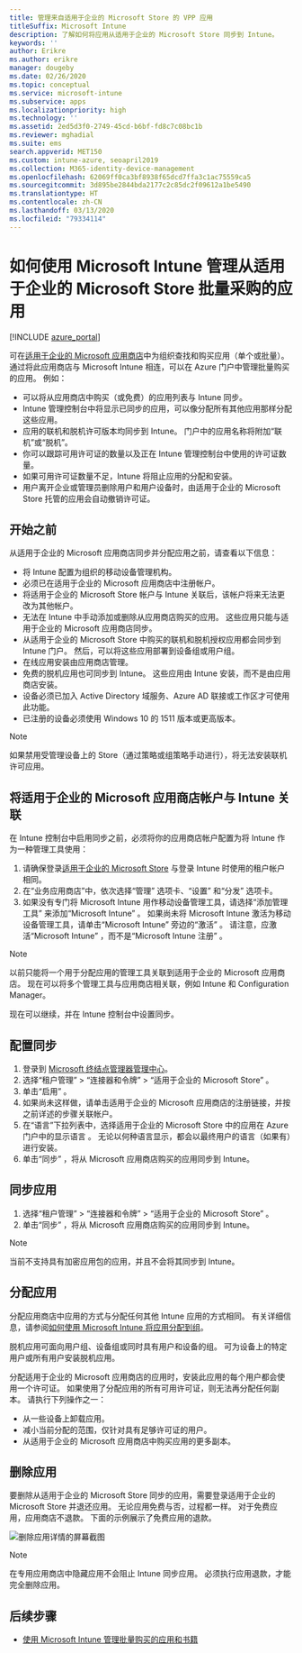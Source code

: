 ```yaml
---
title: 管理来自适用于企业的 Microsoft Store 的 VPP 应用
titleSuffix: Microsoft Intune
description: 了解如何将应用从适用于企业的 Microsoft Store 同步到 Intune。
keywords: ''
author: Erikre
ms.author: erikre
manager: dougeby
ms.date: 02/26/2020
ms.topic: conceptual
ms.service: microsoft-intune
ms.subservice: apps
ms.localizationpriority: high
ms.technology: ''
ms.assetid: 2ed5d3f0-2749-45cd-b6bf-fd8c7c08bc1b
ms.reviewer: mghadial
ms.suite: ems
search.appverid: MET150
ms.custom: intune-azure, seoapril2019
ms.collection: M365-identity-device-management
ms.openlocfilehash: 62069ff0ca3bf8938f65dcd7ffa3c1ac75559ca5
ms.sourcegitcommit: 3d895be2844bda2177c2c85dc2f09612a1be5490
ms.translationtype: HT
ms.contentlocale: zh-CN
ms.lasthandoff: 03/13/2020
ms.locfileid: "79334114"
---
```

# <a name="how-to-manage-volume-purchased-apps-from-the-microsoft-store-for-business-with-microsoft-intune"></a>如何使用 Microsoft Intune 管理从适用于企业的 Microsoft Store 批量采购的应用

[!INCLUDE [azure_portal](../includes/azure_portal.md)]

可在[适用于企业的 Microsoft 应用商店](https://www.microsoft.com/business-store)中为组织查找和购买应用（单个或批量）。 通过将此应用商店与 Microsoft Intune 相连，可以在 Azure 门户中管理批量购买的应用。 例如：

* 可以将从应用商店中购买（或免费）的应用列表与 Intune 同步。
* Intune 管理控制台中将显示已同步的应用，可以像分配所有其他应用那样分配这些应用。
* 应用的联机和脱机许可版本均同步到 Intune。 门户中的应用名称将附加“联机”或“脱机”。
* 你可以跟踪可用许可证的数量以及正在 Intune 管理控制台中使用的许可证数量。
* 如果可用许可证数量不足，Intune 将阻止应用的分配和安装。
* 用户离开企业或管理员删除用户和用户设备时，由适用于企业的 Microsoft Store 托管的应用会自动撤销许可证。

## <a name="before-you-start"></a>开始之前

从适用于企业的 Microsoft 应用商店同步并分配应用之前，请查看以下信息：

- 将 Intune 配置为组织的移动设备管理机构。
- 必须已在适用于企业的 Microsoft 应用商店中注册帐户。
- 将适用于企业的 Microsoft Store 帐户与 Intune 关联后，该帐户将来无法更改为其他帐户。
- 无法在 Intune 中手动添加或删除从应用商店购买的应用。 这些应用只能与适用于企业的 Microsoft 应用商店同步。
- 从适用于企业的 Microsoft Store 中购买的联机和脱机授权应用都会同步到 Intune 门户。 然后，可以将这些应用部署到设备组或用户组。
- 在线应用安装由应用商店管理。
- 免费的脱机应用也可同步到 Intune。 这些应用由 Intune 安装，而不是由应用商店安装。
- 设备必须已加入 Active Directory 域服务、Azure AD 联接或工作区才可使用此功能。
- 已注册的设备必须使用 Windows 10 的 1511 版本或更高版本。

> [!NOTE]
> 如果禁用受管理设备上的 Store（通过策略或组策略手动进行），将无法安装联机许可应用。

## <a name="associate-your-microsoft-store-for-business-account-with-intune"></a>将适用于企业的 Microsoft 应用商店帐户与 Intune 关联

在 Intune 控制台中启用同步之前，必须将你的应用商店帐户配置为将 Intune 作为一种管理工具使用：

1. 请确保登录[适用于企业的 Microsoft Store](https://www.microsoft.com/business-store) 与登录 Intune 时使用的租户帐户相同。
2. 在“业务应用商店”中，依次选择“管理”  选项卡、“设置”  和“分发”  选项卡。
3. 如果没有专门将 Microsoft Intune  用作移动设备管理工具，请选择“添加管理工具”  来添加“Microsoft Intune”  。 如果尚未将 Microsoft Intune  激活为移动设备管理工具，请单击“Microsoft Intune”  旁边的“激活”  。 请注意，应激活“Microsoft Intune”  ，而不是“Microsoft Intune 注册”  。

> [!NOTE]
> 以前只能将一个用于分配应用的管理工具关联到适用于企业的 Microsoft 应用商店。 现在可以将多个管理工具与应用商店相关联，例如 Intune 和 Configuration Manager。

现在可以继续，并在 Intune 控制台中设置同步。

## <a name="configure-synchronization"></a>配置同步

1. 登录到 [Microsoft 终结点管理器管理中心](https://go.microsoft.com/fwlink/?linkid=2109431)。
2. 选择“租户管理”   > “连接器和令牌”   > “适用于企业的 Microsoft Store”  。
3. 单击“启用”  。
4. 如果尚未这样做，请单击适用于企业的 Microsoft 应用商店的注册链接，并按之前详述的步骤关联帐户。
5. 在“语言”下拉列表中，选择适用于企业的 Microsoft Store 中的应用在 Azure 门户中的显示语言  。 无论以何种语言显示，都会以最终用户的语言（如果有）进行安装。
6. 单击“同步”  ，将从 Microsoft 应用商店购买的应用同步到 Intune。

## <a name="synchronize-apps"></a>同步应用

1. 选择“租户管理”   > “连接器和令牌”   > “适用于企业的 Microsoft Store”  。
2. 单击“同步”  ，将从 Microsoft 应用商店购买的应用同步到 Intune。

> [!NOTE]
> 当前不支持具有加密应用包的应用，并且不会将其同步到 Intune。

## <a name="assign-apps"></a>分配应用

分配应用商店中应用的方式与分配任何其他 Intune 应用的方式相同。 有关详细信息，请参阅[如何使用 Microsoft Intune 将应用分配到组](apps-deploy.md)。

脱机应用可面向用户组、设备组或同时具有用户和设备的组。
可为设备上的特定用户或所有用户安装脱机应用。

分配适用于企业的 Microsoft 应用商店的应用时，安装此应用的每个用户都会使用一个许可证。 如果使用了分配应用的所有可用许可证，则无法再分配任何副本。 请执行下列操作之一：

* 从一些设备上卸载应用。
* 减小当前分配的范围，仅针对具有足够许可证的用户。
* 从适用于企业的 Microsoft 应用商店中购买应用的更多副本。

## <a name="remove-apps"></a>删除应用

要删除从适用于企业的 Microsoft Store 同步的应用，需要登录适用于企业的 Microsoft Store 并退还应用。 无论应用免费与否，过程都一样。 对于免费应用，应用商店不退款。 下面的示例展示了免费应用的退款。 

![删除应用详情的屏幕截图](./media/windows-store-for-business/microsoft-store-for-business-01.png)

> [!NOTE]
> 在专用应用商店中隐藏应用不会阻止 Intune 同步应用。 必须执行应用退款，才能完全删除应用。

## <a name="next-steps"></a>后续步骤

* [使用 Microsoft Intune 管理批量购买的应用和书籍](vpp-apps.md)
